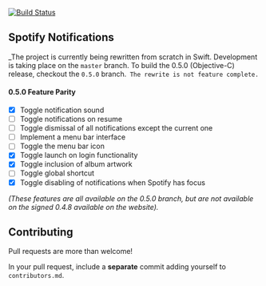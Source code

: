 [![Build Status](https://travis-ci.org/citruspi/Spotify-Notifications.png?branch=master)](https://travis-ci.org/citruspi/Spotify-Notifications)

## Spotify Notifications

_The project is currently being rewritten from scratch in Swift. Development is
taking place on the `master` branch. To build the 0.5.0 (Objective-C) release,
checkout the `0.5.0` branch.` The rewrite is not feature complete.`

#### 0.5.0 Feature Parity

- [x] Toggle notification sound
- [ ] Toggle notifications on resume
- [ ] Toggle dismissal of all notifications except the current one
- [ ] Implement a menu bar interface
- [ ] Toggle the menu bar icon
- [x] Toggle launch on login functionality
- [x] Toggle inclusion of album artwork
- [ ] Toggle global shortcut
- [x] Toggle disabling of notifications when Spotify has focus

_(These features are all available on the 0.5.0 branch, but are not available on
the signed 0.4.8 available on the website)._

## Contributing

Pull requests are more than welcome!

In your pull request, include a __separate__ commit adding yourself to `contributors.md`.
